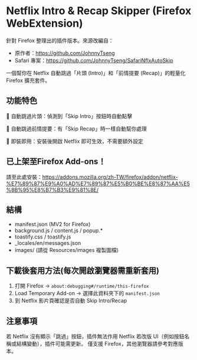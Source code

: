 # Netflix Intro & Recap Skipper (Firefox WebExtension)

針對 Firefox 整理出的插件版本。來源改編自：
- 原作者：https://github.com/JohnnyTseng
- Safari 專案：https://github.com/JohnnyTseng/SafariNflxAutoSkip

一個幫你在 Netflix 自動跳過「片頭 (Intro)」和「前情提要 (Recap)」的輕量化 Firefox 擴充套件。

## 功能特色

🔹 自動跳過片頭：偵測到「Skip Intro」按鈕時自動點擊

🔹 自動跳過前情提要：有「Skip Recap」時一樣自動幫你處理

🔹 即裝即用：安裝後開啟 Netflix 即可生效，不需要額外設定

## 已上架至Firefox Add-ons！
請至此處安裝：https://addons.mozilla.org/zh-TW/firefox/addon/netflix-%E7%89%87%E9%A0%AD%E7%89%87%E5%B0%BE%E8%87%AA%E5%8B%95%E8%B7%B3%E9%81%8E/

## 結構
- manifest.json (MV2 for Firefox)
- background.js / content.js / popup.*
- toastify.css / toastify.js
- _locales/en/messages.json
- images/ (請從 Resources/images 複製圖檔)

## 下載後套用方法(每次開啟瀏覽器需重新套用)
1. 打開 Firefox → `about:debugging#/runtime/this-firefox`
2. Load Temporary Add-on → 選擇此資料夾下的 `manifest.json`
3. 到 Netflix 影片頁確認是否自動 Skip Intro/Recap

## 注意事項

若 Netflix 沒有顯示「跳過」按鈕，插件無法作用
Netflix 若改版 UI（例如按鈕名稱或結構變動），插件可能需更新。
僅支援 Firefox，其他瀏覽器請參考對應版本。

